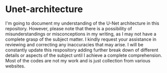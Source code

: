 # Unet-architecture
I'm going to document my understanding of the U-Net architecture in this repository. 
However, please note that there is a possibility of misunderstandings or misconceptions in my writing, as I may not have a complete grasp of the subject matter. 
I kindly request your assistance in reviewing and correcting any inaccuracies that may arise.
I will be constantly update this respository adding further break down of different details or aspects of the subject until I achieve a complete comprehension. 
Most of the codes are not my work and is just collection from various websites. 
